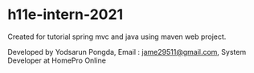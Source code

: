 # h11e-intern-2021

Created for tutorial spring mvc and java using maven web project.

Developed by Yodsarun Pongda, Email : jame29511@gmail.com, System Developer at HomePro Online
